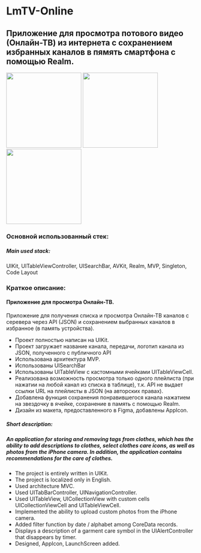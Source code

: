 # LmTV-Online
## Приложение для просмотра потового видео (Онлайн-ТВ) из интернета с сохранением избранных каналов в пямять смартфона с помощью Realm.

<img src="https://i.ibb.co/6Z3zSYh/IMG-5931.png" width="200">  <img src="https://i.ibb.co/MprzsGr/IMG-5932.png" width="200">  <img src="https://i.ibb.co/5hpvCVx/IMG-5933.png" width="200">


### Основной использованный стек:
##### Main used stack:

UIKit, UITableViewController, UISearchBar, AVKit, Realm, MVP, Singleton, Code Layout

### Краткое описание:
#### Приложение для просмотра Онлайн-ТВ.
Приложение для получения списка и просмотра Онлайн-ТВ каналов с серевера через API (JSON) и сохранением выбранных каналов в избранное (в память устройства).

- Проект полностью написан на UIKit.
- Проект загружает название канала, передачи, логотип канала из JSON, полученного с публичного API
- Использована архитектура MVP.
- Использованы UISearchBar
- Использованы UITableView с кастомными ячейками UITableViewCell.
- Реализована возможность просмотра только одного плейлиста (при нажатии на любой канал из списка в таблице), т.к. API не выдает ссылки URL на плейлисты в JSON (на авторских правах).
- Добавлена функция сохранения понравившегося канала нажатием на звездочку в ячейке, сохранение в память с помощью Realm.
- Дизайн из макета, предоставленного в Figma, добавлены AppIcon.

##### Short description:
##### An application for storing and removing tags from clothes, which has the ability to add descriptions to clothes, select clothes care icons, as well as photos from the iPhone camera. In addition, the application contains recommendations for the care of clothes.

- The project is entirely written in UIKit.
- The project is localized only in English.
- Used architecture MVC.
- Used UITabBarController, UINavigationController.
- Used UITableView, UICollectionView with custom cells UICollectionViewCell and UITableViewCell.
- Implemented the ability to upload custom photos from the iPhone camera.
- Added filter function by date / alphabet among CoreData records.
- Displays a description of a garment care symbol in the UIAlertController that disappears by timer.
- Designed, AppIcon, LaunchScreen added.

